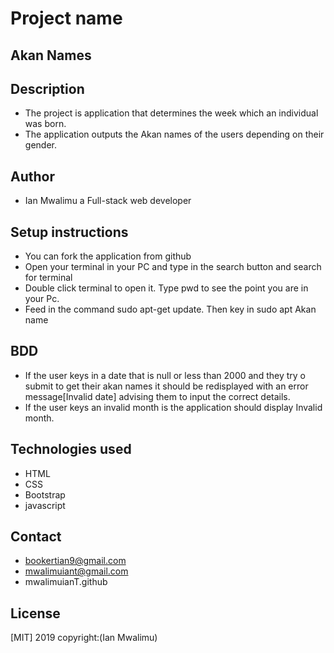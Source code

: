 # Project name
## Akan Names

## Description
- The project is application that determines the week which an individual was born.
- The application outputs the Akan names of the users depending on their gender.

## Author
- Ian Mwalimu a Full-stack web developer
## Setup instructions
- You can fork the application from github
- Open your terminal in your PC and type in the search button and search for terminal
- Double click terminal to open it. Type pwd to see the point you are in your Pc.
- Feed in the command sudo apt-get update. Then key in sudo apt Akan name

## BDD
- If the user keys in a date that is null or less than 2000 and they try o submit to get their akan names it should be redisplayed with an error message[Invalid date] advising them to input the correct details.
- If the user keys an invalid month is the application should display Invalid month.

## Technologies used
- HTML
- CSS 
- Bootstrap
- javascript

## Contact 
- bookertian9@gmail.com
- mwalimuiant@gmail.com
- mwalimuianT.github

## License
[MIT] 2019 copyright:(Ian Mwalimu)